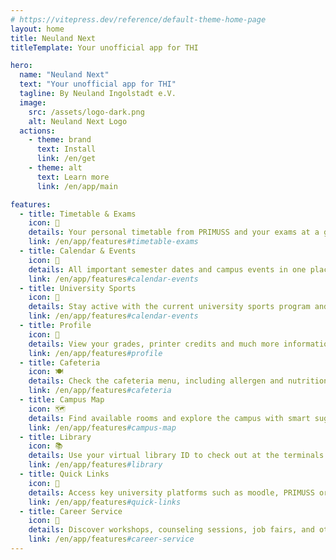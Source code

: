 ```yaml
---
# https://vitepress.dev/reference/default-theme-home-page
layout: home
title: Neuland Next
titleTemplate: Your unofficial app for THI

hero:
  name: "Neuland Next"
  text: "Your unofficial app for THI"
  tagline: By Neuland Ingolstadt e.V.
  image:
    src: /assets/logo-dark.png
    alt: Neuland Next Logo
  actions:
    - theme: brand
      text: Install
      link: /en/get
    - theme: alt
      text: Learn more
      link: /en/app/main

features:
  - title: Timetable & Exams
    icon: 📆
    details: Your personal timetable from PRIMUSS and your exams at a glance.
    link: /en/app/features#timetable-exams
  - title: Calendar & Events
    icon: 🎉
    details: All important semester dates and campus events in one place.
    link: /en/app/features#calendar-events
  - title: University Sports
    icon: 🏃
    details: Stay active with the current university sports program and activities.
    link: /en/app/features#calendar-events
  - title: Profile
    icon: 👤
    details: View your grades, printer credits and much more information about your studies.
    link: /en/app/features#profile
  - title: Cafeteria
    icon: 🍽
    details: Check the cafeteria menu, including allergen and nutritional information as well as personal preferences.
    link: /en/app/features#cafeteria
  - title: Campus Map
    icon: 🗺
    details: Find available rooms and explore the campus with smart suggestions and integrated search.
    link: /en/app/features#campus-map
  - title: Library
    icon: 📚
    details: Use your virtual library ID to check out at the terminals to borrow and return books.
    link: /en/app/features#library
  - title: Quick Links
    icon: 🔗
    details: Access key university platforms such as moodle, PRIMUSS or your webmail with a single tap.
    link: /en/app/features#quick-links
  - title: Career Service
    icon: 💼
    details: Discover workshops, counseling sessions, job fairs, and other professional development opportunities.
    link: /en/app/features#career-service
---
```

